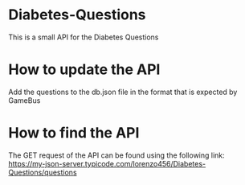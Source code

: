 # Diabetes-Questions
This is a small API for the Diabetes Questions

# How to update the API
Add the questions to the db.json file in the format that is expected by GameBus


# How to find the API
The GET request of the API can be found using the following link: 
https://my-json-server.typicode.com/lorenzo456/Diabetes-Questions/questions
